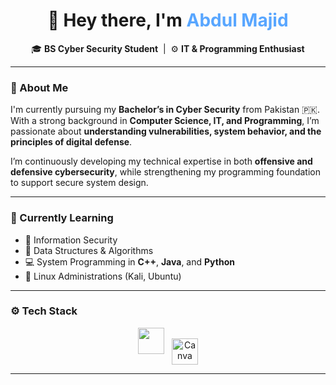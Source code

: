 <!-- Profile Header -->
<h1 align="center">🌙 Hey there, I'm <span style="color:#58a6ff;">Abdul Majid</span></h1>

<p align="center">
  🎓 <b>BS Cyber Security Student</b> &nbsp;|&nbsp; ⚙️ <b>IT & Programming Enthusiast</b>
</p>

---

### 🧠 About Me

I'm currently pursuing my **Bachelor’s in Cyber Security** from Pakistan 🇵🇰. With a strong background in **Computer Science, IT, and Programming**, I’m passionate about **understanding vulnerabilities, system behavior, and the principles of digital defense**.  

I’m continuously developing my technical expertise in both **offensive and defensive cybersecurity**, while strengthening my programming foundation to support secure system design.

---

### 🚀 Currently Learning
- 🔐 Information Security  
- 🧩 Data Structures & Algorithms  
- 💻 System Programming in **C++**, **Java**, and **Python**  
- 🐧 Linux Administrations (Kali, Ubuntu)
---

### ⚙️ Tech Stack

<p align="center">
  <img src="https://skillicons.dev/icons?i=java,python,cpp,html,css,vscode,windows&perline=7" height="42" />
  <img src="https://cdn.jsdelivr.net/gh/devicons/devicon/icons/canva/canva-original.svg" width="42" height="42" alt="Canva" style="vertical-align:middle; margin-left:8px;" />
</p>



---
